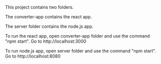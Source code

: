 This project contains two folders.

The converter-app contains the react app.

The server folder contains the node.js app.

To run the react app, open converter-app folder and use the command "npm start". Go to http://localhost:3000

To run node.js app, open server folder and use the command "npm start". Go to http://localhost:8080
